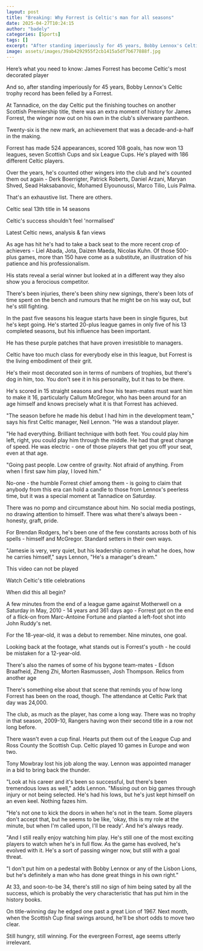 ```yaml
---
layout: post
title: "Breaking: Why Forrest is Celtic's man for all seasons"
date: 2025-04-27T10:24:15
author: "badely"
categories: [Sports]
tags: []
excerpt: "After standing imperiously for 45 years, Bobby Lennox's Celtic trophy record has been felled by James Forrest, writes Tom English."
image: assets/images/39ab4292955f2cb1415a5df7b677888f.jpg
---
```


Here’s what you need to know: James Forrest has become Celtic's most decorated player

And so, after standing imperiously for 45 years, Bobby Lennox's Celtic trophy record has been felled by a Forrest.

At Tannadice, on the day Celtic put the finishing touches on another Scottish Premiership title, there was an extra moment of history for James Forrest, the winger now out on his own in the club's silverware pantheon.

Twenty-six is the new mark, an achievement that was a decade-and-a-half in the making. 

Forrest has made 524 appearances, scored 108 goals, has now won 13 leagues, seven Scottish Cups and six League Cups. He's played with 186 different Celtic players.

Over the years, he's counted other wingers into the club and he's counted them out again - Derk Boerrigter, Patrick Roberts, Daniel Arzani, Maryan Shved, Sead Haksabanovic, Mohamed Elyounoussi, Marco Tilio, Luis Palma. 

That's an exhaustive list. There are others.

Celtic seal 13th title in 14 seasons

Celtic's success shouldn't feel 'normalised'

Latest Celtic news, analysis & fan views

As age has hit he's had to take a back seat to the more recent crop of achievers - Liel Abada, Jota, Daizen Maeda, Nicolas Kuhn. Of those 500-plus games, more than 150 have come as a substitute, an illustration of his patience and his professionalism.

His stats reveal a serial winner but looked at in a different way they also show you a ferocious competitor. 

There's been injuries, there's been shiny new signings, there's been lots of time spent on the bench and rumours that he might be on his way out, but he's still fighting.

In the past five seasons his league starts have been in single figures, but he's kept going. He's started 20-plus league games in only five of his 13 completed seasons, but his influence has been important.

He has these purple patches that have proven irresistible to managers.

Celtic have too much class for everybody else in this league, but Forrest is the living embodiment of their grit. 

He's their most decorated son in terms of numbers of trophies, but there's dog in him, too. You don't see it in his personality, but it has to be there.

He's scored in 15 straight seasons and how his team-mates must want him to make it 16, particularly Callum McGregor, who has been around for an age himself and knows precisely what it is that Forrest has achieved.

"The season before he made his debut I had him in the development team," says his first Celtic manager, Neil Lennon. "He was a standout player. 

"He had everything. Brilliant technique with both feet. You could play him left, right, you could play him through the middle. He had that great change of speed. He was electric - one of those players that get you off your seat, even at that age.

"Going past people. Low centre of gravity. Not afraid of anything. From when I first saw him play, I loved him."

No-one - the humble Forrest chief among them - is going to claim that anybody from this era can hold a candle to those from Lennox's peerless time, but it was a special moment at Tannadice on Saturday. 

There was no pomp and circumstance about him. No social media postings, no drawing attention to himself. There was what there's always been - honesty, graft, pride.

For Brendan Rodgers, he's been one of the few constants across both of his spells - himself and McGregor. Standard setters in their own ways. 

"Jamesie is very, very quiet, but his leadership comes in what he does, how he carries himself," says Lennon, "He's a manager's dream."

This video can not be played

Watch Celtic's title celebrations

When did this all begin? 

A few minutes from the end of a league game against Motherwell on a Saturday in May, 2010 - 14 years and 361 days ago - Forrest got on the end of a flick-on from Marc-Antoine Fortune and planted a left-foot shot into John Ruddy's net.

For the 18-year-old, it was a debut to remember. Nine minutes, one goal. 

Looking back at the footage, what stands out is Forrest's youth - he could be mistaken for a 12-year-old. 

There's also the names of some of his bygone team-mates  - Edson Braafheid, Zheng Zhi, Morten Rasmussen, Josh Thompson. Relics from another age

There's something else about that scene that reminds you of how long Forrest has been on the road, though. The attendance at Celtic Park that day was 24,000.

The club, as much as the player, has come a long way. There was no trophy in that season, 2009-10, Rangers having won their second title in a row not long before. 

There wasn't even a cup final. Hearts put them out of the League Cup and Ross County the Scottish Cup. Celtic played 10 games in Europe and won two. 

Tony Mowbray lost his job along the way. Lennon was appointed manager in a bid to bring back the thunder.

"Look at his career and it's been so successful, but there's been tremendous lows as well," adds Lennon. "Missing out on big games through injury or not being selected. He's had his lows, but he's just kept himself on an even keel. Nothing fazes him.

"He's not one to kick the doors in when he's not in the team. Some players don't accept that, but he seems to be like, 'okay, this is my role at the minute, but when I'm called upon, I'll be ready'. And he's always ready.

"And I still really enjoy watching him play. He's still one of the most exciting players to watch when he's in full flow. As the game has evolved, he's evolved with it. He's a sort of passing winger now, but still with a goal threat.  

"I don't put him on a pedestal with Bobby Lennox or any of the Lisbon Lions, but he's definitely a man who has done great things in his own right."

At 33, and soon-to-be 34, there's still no sign of him being sated by all the success, which is probably the very characteristic that has put him in the history books.

On title-winning day he edged one past a great Lion of 1967. Next month, when the Scottish Cup final swings around, he'll be short odds to move two clear. 

Still hungry, still winning. For the evergreen Forrest, age seems utterly irrelevant.

